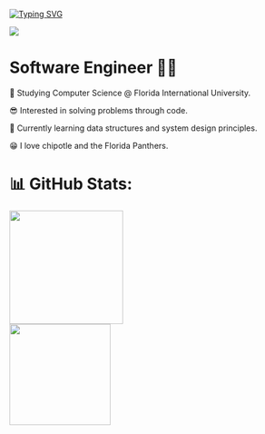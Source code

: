 
<a href="https://git.io/typing-svg"><img src="https://readme-typing-svg.demolab.com?font=Fira+Code&size=40&duration=3000&pause=1000&vCenter=true&width=435&height=150&lines=Welcome!;Call+me+Asad" alt="Typing SVG" /></a>

[<img src="https://img.shields.io/badge/linkedin-%230077B5.svg?&style=for-the-badge&logo=linkedin&logoColor=white" />](https://www.linkedin.com/in/asad-a-chaudhry/)

<h1 align=left>
Software Engineer 🧑‍💻
</h1>

<div align=left>
  
  🚀 Studying Computer Science  @ Florida International University.
  
  😎 Interested in solving problems through code.

  🥸 Currently learning data structures and system design principles. 

  😁 I love chipotle and the Florida Panthers.
  
</div>

<h1 align=left>
  📊 GitHub Stats:
</h1>
  
  <div align = left>
<a href="https://github.com/asad-ac/github-readme-stats">
  <img height=200 src="https://github-readme-stats.vercel.app/api?username=asad-ac&theme=transparent&rank_icon=github" >
</a>

<div align = left>
<a href="https://git.io/streak-stats">
  <img height=178 src="https://streak-stats.demolab.com/?user=asad-ac&theme=transparent">
</a>
</div>


  
<!---
asad-ac/asad-ac is a ✨ special ✨ repository because its `README.md` (this file) appears on your GitHub profile.
You can click the Preview link to take a look at your changes.
--->
